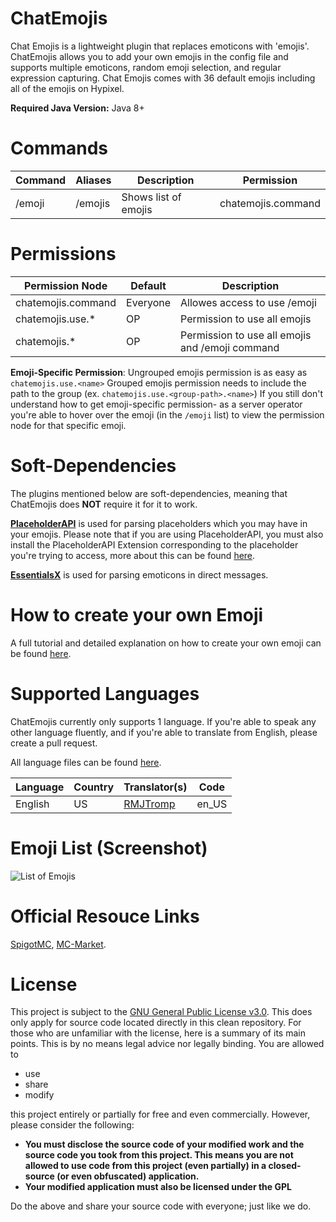# ChatEmojis
Chat Emojis is a lightweight plugin that replaces emoticons with 'emojis'.
ChatEmojis allows you to add your own emojis in the config file and supports multiple emoticons, random emoji selection, and regular expression capturing. Chat Emojis comes with 36 default emojis including all of the emojis on Hypixel.

**Required Java Version:** Java 8+

# Commands
| Command | Aliases | Description | Permission |
| ------ | ------ | ------ | ------ |
| /emoji | /emojis | Shows list of emojis | chatemojis.command |

# Permissions
| Permission Node | Default | Description
| ------ | ------ | ------ |
| chatemojis.command | Everyone | Allowes access to use /emoji |
| chatemojis.use.* | OP | Permission to use all emojis |
| chatemojis.* | OP | Permission to use all emojis and /emoji command |

**Emoji-Specific Permission**:
Ungrouped emojis permission is as easy as `chatemojis.use.<name>`
Grouped emojis permission needs to include the path to the group (ex. `chatemojis.use.<group-path>.<name>`)
If you still don't understand how to get emoji-specific permission- as a server operator you're able to hover over the emoji (in the `/emoji` list) to view the permission node for that specific emoji.

# Soft-Dependencies
The plugins mentioned below are soft-dependencies, meaning that ChatEmojis does **NOT** require it for it to work.

**[PlaceholderAPI](https://www.spigotmc.org/resources/placeholderapi.6245/)** is used for parsing placeholders which you may have in your emojis.
Please note that if you are using PlaceholderAPI, you must also install the PlaceholderAPI Extension corresponding to the placeholder you're trying to access, more about this can be found [here](https://github.com/PlaceholderAPI/PlaceholderAPI/wiki/Placeholders).

**[EssentialsX](https://www.spigotmc.org/resources/essentialsx.9089/)** is used for parsing emoticons in direct messages.

# How to create your own Emoji
A full tutorial and detailed explanation on how to create your own emoji can be found [here](https://github.com/Mxlvin/ChatEmojis/wiki/How-to-create-your-own-emoji).

# Supported Languages
ChatEmojis currently only supports 1 language. If you're able to speak any other language fluently,
and if you're able to translate from English, please create a pull request.

All language files can be found [here](https://github.com/Mxlvin/ChatEmojis/tree/2.2.1/src/main/resources/lang).

| Language | Country | Translator(s) | Code |
| ------ | ------ | ------ | ------ |
| English | US | [RMJTromp](https://github.com/Mxlvin) | en_US |

# Emoji List (Screenshot)
![List of Emojis](https://i.imgur.com/B0s6wga.png)

# Official Resouce Links
[SpigotMC](https://www.spigotmc.org/resources/chatemojis.88027/), [MC-Market](https://www.mc-market.org/resources/19063/).

# License
This project is subject to the [GNU General Public License v3.0](https://github.com/Mxlvin/ChatEmojis/blob/main/LICENSE). This does only apply for source code located directly in this clean repository.
For those who are unfamiliar with the license, here is a summary of its main points. This is by no means legal advice nor legally binding.
You are allowed to
 - use
 - share
 - modify

this project entirely or partially for free and even commercially. However, please consider the following:

 - **You must disclose the source code of your modified work and the source code you took from this project. This means you are not allowed to use code from this project (even partially) in a closed-source (or even obfuscated) application.**
 - **Your modified application must also be licensed under the GPL**

Do the above and share your source code with everyone; just like we do.
